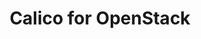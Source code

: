 ---
title: Calico for OpenStack
show_read_time: false
show_toc: false
canonical_url: 'https://docs.projectcalico.org/v3.9/getting-started/openstack/index'
---